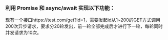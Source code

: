 ### 利用 Promise 和 async/await 实现以下功能：

现有一个接口https://test.com/get?id=1，需要发起id从1~200的GET方式调用200次异步请求，要求分20轮发出，前一轮全部完成后才进行下一轮，每轮同时并发请求为10次。
